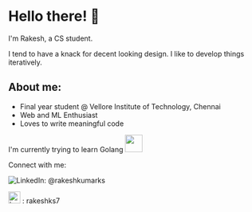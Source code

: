 # Hello there! 👋

I'm Rakesh, a CS student.

I tend to have a knack for decent looking design. I like to develop things iteratively. 

## About me:
- Final year student @ Vellore Institute of Technology, Chennai
- Web and ML Enthusiast
- Loves to write meaningful code

I'm currently trying to learn Golang <img width="35px" src="https://cdn.worldvectorlogo.com/logos/golang-1.svg" />

Connect with me:

<a href="https://www.linkedin.com/in/rakeshkumarks/" style="text-decoration: none;" target="_blank"><img src="https://img.icons8.com/dusk/24/000000/linkedin.png" alt="LinkedIn"/>: @rakeshkumarks</a>

<a href="https://leetcode.com/rakeshks7/" style="text-decoration: none;" target="_blank"><img style="height: 24px; width: 24px;" src="https://upload.wikimedia.org/wikipedia/commons/1/19/LeetCode_logo_black.png?20191202080835" alt="Leetcode"/> : rakeshks7 </a>
